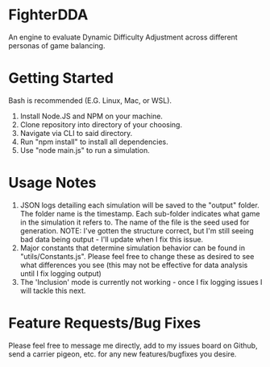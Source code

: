 # FighterDDA

An engine to evaluate Dynamic Difficulty Adjustment across different personas of game balancing.

# Getting Started

Bash is recommended (E.G. Linux, Mac, or WSL).

1. Install Node.JS and NPM on your machine. 
2. Clone repository into directory of your choosing.
3. Navigate via CLI to said directory.
4. Run "npm install" to install all dependencies.
5. Use "node main.js" to run a simulation.

# Usage Notes

1. JSON logs detailing each simulation will be saved to the "output" folder. The folder name is the timestamp. Each sub-folder indicates what game in the simulation it refers to. The name of the file is the seed used for generation. NOTE: I've gotten the structure correct, but I'm still seeing bad data being output - I'll update when I fix this issue.
2. Major constants that determine simulation behavior can be found in "utils/Constants.js". Please feel free to change these as desired to see what differences you see (this may not be effective for data analysis until I fix logging output)
3. The 'Inclusion' mode is currently not working - once I fix logging issues I will tackle this next.

# Feature Requests/Bug Fixes

Please feel free to message me directly, add to my issues board on Github, send a carrier pigeon, etc. for any new features/bugfixes you desire.
